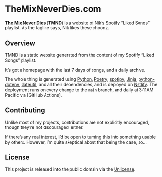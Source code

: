 # TheMixNeverDies.com

[**The Mix Never Dies**] (**TMND**) is a website of Nik’s Spotify “Liked Songs” playlist.
As the tagline says, Nik likes these choonz.


## Overview

TMND is a static website generated from the content of my Spotify “Liked Songs” playlist.

It’s got a homepage with the last 7 days of songs, and a daily archive.

The whole thing is generated using [Python], [Poetry], [spotipy], [Jinja], [python-dotenv], [dateutil], and all their dependencies, and is deployed on [Netlify].
The deployment runs on every change to the `main` branch, and daily at 3:11AM Pacific via [GitHub Actions].


## Contributing

Unlike most of my projects, contributions are not explicitly encouraged, though they’re not discouraged, either.

If there’s any real interest, I’d be open to turning this into something usable by others.
However, I’m quite skeptical about that being the case, so…


## License

This project is released into the public domain via the [Unlicense].


[**The Mix Never Dies**]: https://themixneverdies.com/ "The Mix Never Dies"
[Python]: https://www.python.org/ "Welcome to Python.org"
[Poetry]: https://python-poetry.org/ "Poetry - Python dependency management and packaging made easy."
[spotipy]: https://github.com/plamere/spotipy "plamere/spotipy: A light weight Python library for the Spotify Web API"
[Jinja]: https://jinja.palletsprojects.com/en/2.11.x/ "Jinja — Jinja Documentation (2.11.x)"
[python-dotenv]: https://github.com/theskumar/python-dotenv "theskumar/python-dotenv: Get and set values in your .env file in local and production servers."
[dateutil]: https://dateutil.readthedocs.io/en/stable/ "dateutil - powerful extensions to datetime — dateutil 2.8.1 documentation"
[Netlify]: https://www.netlify.com/ "Netlify: Develop & deploy the best web experiences in record time"
[Unlicense]: https://unlicense.org/ "Unlicense.org » Unlicense Yourself: Set Your Code Free"
